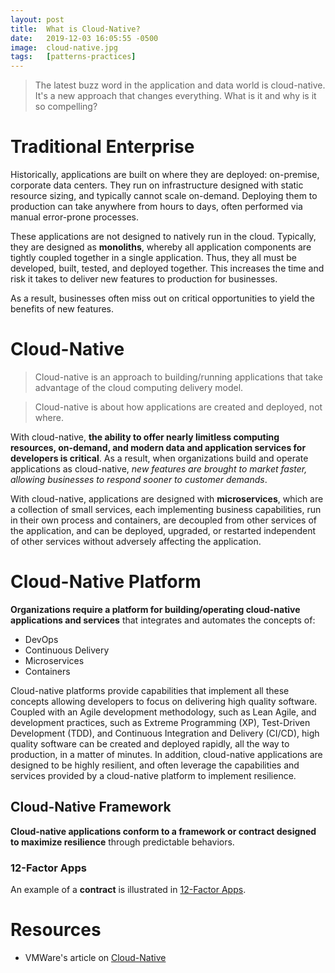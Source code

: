 ```yaml
---
layout: post
title:  What is Cloud-Native?
date:   2019-12-03 16:05:55 -0500
image:  cloud-native.jpg
tags:   [patterns-practices]
---
```

> The latest buzz word in the application and data world is
cloud-native. It's a new approach that changes everything. What is it
and why is it so compelling?

# Traditional Enterprise

Historically, applications are built on where they are deployed:
on-premise, corporate data centers. They run on infrastructure designed
with static resource sizing, and typically cannot scale on-demand.
Deploying them to production can take anywhere from hours to days, often
performed via manual error-prone processes.

These applications are not designed to natively run in the cloud.
Typically, they are designed as **monoliths**, whereby all application
components are tightly coupled together in a single application. Thus,
they all must be developed, built, tested, and deployed together. This
increases the time and risk it takes to deliver new features to
production for businesses.

As a result, businesses often miss out on critical opportunities to
yield the benefits of new features.

# Cloud-Native

> Cloud-native is an approach to building/running applications that
take advantage of the cloud computing delivery model.

> Cloud-native is about how applications are created and deployed,
not where.

With cloud-native, **the ability to offer nearly limitless computing
resources, on-demand, and modern data and application services for
developers is critical**. As a result, when organizations build and
operate applications as cloud-native, *new features are brought to
market faster, allowing businesses to respond sooner to customer
demands*.

With cloud-native, applications are designed with **microservices**,
which are a collection of small services, each implementing business
capabilities, run in their own process and containers, are decoupled
from other services of the application, and can be deployed, upgraded,
or restarted independent of other services without adversely affecting
the application.

# Cloud-Native Platform

**Organizations require a platform for building/operating cloud-native
applications and services** that integrates and automates the concepts
of:

* DevOps
* Continuous Delivery
* Microservices
* Containers

Cloud-native platforms provide capabilities that implement all these
concepts allowing developers to focus on delivering high quality
software. Coupled with an Agile development methodology, such as
Lean Agile, and development practices, such as Extreme Programming (XP),
Test-Driven Development (TDD), and Continuous Integration and Delivery
(CI/CD), high quality software can be created and deployed rapidly, all
the way to production, in a matter of minutes. In addition, cloud-native
applications are designed to be highly resilient, and often leverage the
capabilities and services provided by a cloud-native platform to
implement resilience.

## Cloud-Native Framework

**Cloud-native applications conform to a framework or contract designed
to maximize resilience** through predictable behaviors.

### 12-Factor Apps

An example of a **contract** is illustrated in
[12-Factor Apps](https://12factor.net "12-Factor Apps").

# Resources

* VMWare's article on
[Cloud-Native](https://tanzu.vmware.com/cloud-native "Cloud-Native")
